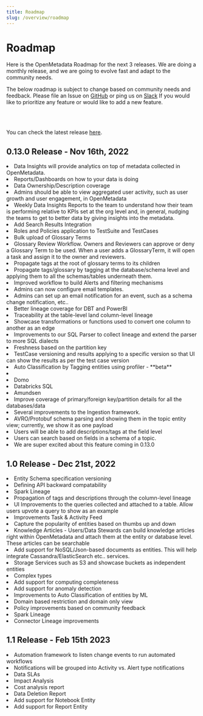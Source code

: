 ```yaml
---
title: Roadmap
slug: /overview/roadmap
---
```


# Roadmap

Here is the OpenMetadata Roadmap for the next 3 releases. We are doing a monthly release, and we are going to evolve fast
and adapt to the community needs.

The below roadmap is subject to change based on community needs and feedback. Please file an Issue on [GitHub](https://github.com/open-metadata/OpenMetadata/issues) 
or ping us on [Slack](https://slack.open-metadata.org/) If you would like to prioritize any feature or would like to add a new feature.

<br></br>

You can check the latest release [here](/overview/releases).

## 0.13.0 Release - Nov 16th, 2022

<TileContainer>
  <Tile
    title="Data Insights"
    text=""
    background="pink-70"
    bordercolor="pink-70"
    link="https://github.com/open-metadata/OpenMetadata/issues/4652"
  >
    <li>Data Insights will provide analytics on top of metadata collected in OpenMetadata.</li>
    <li>Reports/Dashboards on how to your data is doing</li>
    <li>Data Ownership/Description coverage</li>
    <li>Admins should be able to view aggregated user activity, such as user growth and user engagement, in OpenMetadata</li>
    <li>Weekly Data Insights Reports to the team to understand how their team is performing relative to KPIs set at the org level and, in general, nudging the teams to get to better data by giving insights into the metadata.</li>
  </Tile>
  <Tile
    title="Access Control and Policies"
    text=""
    background="yellow-70"
    bordercolor="yellow-70"
    link="https://github.com/open-metadata/OpenMetadata/issues/4199"
  >
    <li>Add Search Results Integration</li>
    <li>Roles and Policies application to TestSuite and TestCases</li>
  </Tile>
  <Tile
    title="Glossary"
    text=""
    background="purple-70"
    bordercolor="purple-70"
    link=""
    size="half"
  >
    <li>Bulk upload of Glossary Terms</li>
    <li>Glossary Review Workflow. Owners and Reviewers can approve or deny a Glossary Term to be used. When a user adds a GlossaryTerm, it will open a task and assign it to the owner and reviewers.</li>
    <li>Propagate tags at the root of glossary terms to its children</li>
    <li>Propagate tags/glossary by tagging at the database/schema level and applying them to all the schemas/tables underneath them.</li>
  </Tile>
  <Tile
    title="Notifications"
    text=""
    background="green-70"
    bordercolor="green-70"
    link="https://github.com/open-metadata/OpenMetadata/issues/5803"
    size="half"
  >
    <li>Improved workflow to build Alerts and filtering mechanisms</li>
    <li>Admins can now configure email templates. </li>
    <li>Admins can set up an email notification for an event, such as a schema change notification, etc..</li>
  </Tile>
  <Tile
    title="Lineage"
    text=""
    background="yellow-70"
    bordercolor="blue-70"
  >
    <li>Better lineage coverage for DBT and PowerBI</li>
    <li>Traceability at the table-level land column-level lineage</li>
    <li>Showcase transformations or functions used to convert one column to another as an edge</li>
    <li>Improvements to our SQL Parser to collect lineage and extend the parser to more SQL dialects</li>
  </Tile>
  <Tile
    title="Data Quality"
    text=""
    background="yellow-70"
    bordercolor="blue-70"
  >
    <li>Freshness based on the partition key</li>
    <li>TestCase versioning and results applying to a specific version so that UI can show the results as per the test case version</li>
    <li>Auto Classification by Tagging entities using profiler - **beta**<li>
  </Tile>
  <Tile
    title="Connectors"
    text=""
    background="blue-70"
    bordercolor="purple-70"
  >
    <li>Domo</li>
    <li>Databricks SQL</li>
    <li>Amundsen</li>
    <li>Improve coverage of primary/foreign key/partition details for all the databases/data </li>
    <li>Several improvements to the Ingestion framework.</li>
  </Tile>
  <Tile
    title="Messaging - Kafka & Redpanda"
    text=""
    background="purple-70"
    bordercolor="blue-70"
  >
    <li>AVRO/Protobuf schema parsing and showing them in the topic entity view; currently, we show it as one payload</li>
    <li>Users will be able to add descriptions/tags at the field level</li>
    <li>Users can search based on fields in a schema of a topic.</li>
  </Tile>
  <Tile
    title="Reverse Metadata"
    text=""
    background="yellow-70"
    bordercolor="blue-70"
  >
    <li>We are super excited about this feature coming in 0.13.0</li>
  </Tile>
  
</TileContainer>

## 1.0 Release - Dec 21st, 2022

<TileContainer>
  <Tile
    title="APIs & Schemas"
    text=""
    background="yellow-70"
    bordercolor="yellow-70"
    link=""
  >
    <li>Entity Schema specification versioning</li>
    <li>Defining API backward compatability</li>
  </Tile>
  <Tile
    title="Lineage"
    text=""
    background="purple-70"
    bordercolor="purple-70"
    link=""
    size="half"
  >
    <li>Spark Lineage</li>
    <li>Propagation of tags and descriptions through the column-level lineage</li>
    <li>UI Improvements to the queries collected and attached to a table. Allow users upvote a query to show as an example</li>
  </Tile>
  <Tile
    title="Collaboration"
    text=""
    background="pink-70"
    bordercolor="pink-70"
  >
    <li>Improvements Task & Activity Feed</li>
    <li>Capture the popularity of entities based on thumbs up and down</li>
    <li>Knowledge Articles - Users/Data Stewards can build knowledge articles right within OpenMetadata and attach them at the entity or database level. These articles can be searchable</li>
  </Tile>
  <Tile
    title="Entities"
    text=""
    background="green-70"
    bordercolor="green-70"
  >
    <li> Add support for NoSQL/Json-based documents as entities. This will help integrate Cassandra/ElasticSearch etc.. services.</li>
    <li>Storage Services such as S3 and showcase buckets as independent entities</li>
  </Tile>
  <Tile
    title="Data Quality"
    text=""
    background="yellow-70"
    bordercolor="yellow-70"
    link="https://github.com/open-metadata/OpenMetadata/issues/4652"
  >
    <li>Complex types</li>
    <li>Add support for computing completeness</li>
    <li>Add support for anomaly detection</li>
    <li>Improvements to Auto Classification of entities by ML</li>
  </Tile>
  <Tile
    title="Security"
    text=""
    background="purple-70"
    bordercolor="purple-70"
  >
    <li>Domain based restriction and domain only view</li>
    <li>Policy improvements based on community feedback</li>
  </Tile>
  <Tile
    title="Reverse Metadata"
    text="Support for propagating OpenMetadata description/tags to data sources such as snowflake, BigQuery, Redshift etc."
    background="pink-70"
    bordercolor="pink-70"
  />
  <Tile
    title="Lineage"
    text=""
    background="green-70"
    bordercolor="green-70"
  >
    <li>Spark Lineage</li>
    <li>Connector Lineage improvements</li>
  </Tile>
</TileContainer>

## 1.1 Release - Feb 15th 2023

<TileContainer>
  <Tile
    title="Automation"
    text=""
    background="yellow-70"
    bordercolor="yellow-70"
  >
    <li>Automation framework to listen change events to run automated workflows</li>
  </Tile>
  <Tile
    title="Data Observability"
    text=""
    background="purple-70"
    bordercolor="purple-70"
  >
    <li>Notifications will be grouped into Activity vs. Alert type notifications</li>
    <li>Data SLAs</li>
    <li>Impact Analysis</li>
  </Tile>
  <Tile
    title="Data Insights"
    text=""
    background="pink-70"
    bordercolor="pink-70"
  >
    <li>Cost analysis report</li>
    <li>Data Deletion Report</li>
  </Tile>
  <Tile
    title="Entities"
    text=""
    background="green-70"
    bordercolor="green-70"
  >
  <li> Add support for Notebook Entity </li>
  <li> Add support for Report Entity </li>
  </Tile>
</TileContainer>
